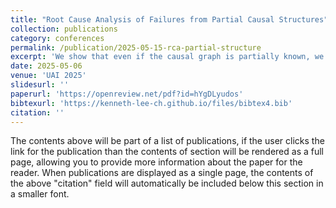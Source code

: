 ```yaml
---
title: "Root Cause Analysis of Failures from Partial Causal Structures"
collection: publications
category: conferences
permalink: /publication/2025-05-15-rca-partial-structure
excerpt: 'We show that even if the causal graph is partially known, we can identify the root-causes with a linear number of invariance tests. This is the first known result on incorporating a partial causal structure for root cause analysis.'
date: 2025-05-06
venue: 'UAI 2025'
slidesurl: ''
paperurl: 'https://openreview.net/pdf?id=hYgDLyudos'
bibtexurl: 'https://kenneth-lee-ch.github.io/files/bibtex4.bib'
citation: ''
---
```

The contents above will be part of a list of publications, if the user clicks the link for the publication than the contents of section will be rendered as a full page, allowing you to provide more information about the paper for the reader. When publications are displayed as a single page, the contents of the above "citation" field will automatically be included below this section in a smaller font.
